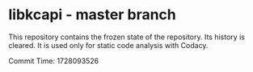 # libkcapi - master branch

This repository contains the frozen state of the repository.
Its history is cleared. It is used only for static code
analysis with Codacy.

Commit Time: 1728093526